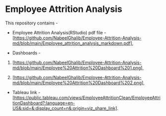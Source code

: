 # Employee Attrition Analysis

This repository contains -   

* Employee Attrition Analysis(RStudio) pdf file - [https://github.com/NabeelGhalib/Employee-Attrition-Analysis-md/blob/main/Employee_attrition_analysis_markdown.pdf],   

* Dashboards -
1. [https://github.com/NabeelGhalib/Employee-Attrition-Analysis-md/blob/main/Employee%20Attrition%20Dashboard%201.png],
   
2. [https://github.com/NabeelGhalib/Employee-Attrition-Analysis-md/blob/main/Employee%20Attrition%20Dashboard%202.png],     

* Tableau link - [https://public.tableau.com/views/EmployeeAttritionClean/EmployeeAttritionDashboard?:language=en-US&:sid=&:display_count=n&:origin=viz_share_link].  












